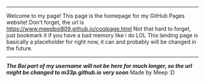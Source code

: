 **************************************************************************************************************
Welcome to my page! This page is the homepage for my GitHub Pages website!
Don't forget, the url is https://www.meepboi809.github.io/coolpage.html
Not that hard to forget, just bookmark it if you have a bad memory like i do LOL
This landing page is basically a placeholder for right now, it can and probably will be changed in the future. 
**************************************************************************************************************

***The Boi part of my username will not be here for much longer, so the url might be changed to m33p.github.io very soon***
Made by Meep :D
